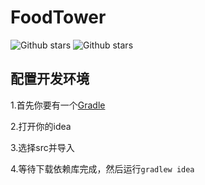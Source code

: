 # FoodTower

![Github stars](https://img.shields.io/github/stars/Auza2008/FoodTower.svg)
![Github stars](https://img.shields.io/github/license/Auza2008/FoodTower)

## 配置开发环境
1.首先你要有一个[Gradle](https://gradle.org/)

2.打开你的idea

3.选择src并导入

4.等待下载依赖库完成，然后运行```gradlew idea```
